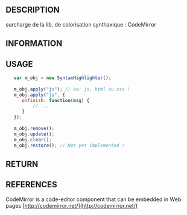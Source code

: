 

##  DESCRIPTION

   surcharge de la lib. de colorisation synthaxique : CodeMirror 
   
##  INFORMATION
 
##  USAGE
 
```javascript
   var m_obj = new SyntaxHighlighter();
   
   m_obj.apply("js"); // ex: js, html ou css !
   m_obj.apply("js", {
      onfinish: function(msg) {
          // ...
      }
   });
   
   m_obj.remove();
   m_obj.update();
   m_obj.clear();
   m_obj.restore(); // Not yet implemented !
```
   
##  RETURN
 
##  REFERENCES

 CodeMirror is a code-editor component that can be embedded in Web pages
 [http://codemirror.net/](http://codemirror.net/)

   